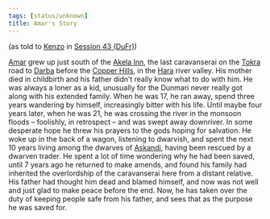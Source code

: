 ```yaml
---
tags: [status/unknown]
title: Amar's Story
---
```

(as told to [Kenzo](<../../../people/pcs/dunmar-fellowship/kenzo.md>) in [Session 43 (DuFr)](<../session-notes/session-43-dufr.md>))

[Amar](<../../../people/dunmari/amar.md>) grew up just south of the [Akela Inn](<../../../gazetteer/greater-dunmar/realms/dunmar/central-dunmar/akela-inn.md>), the last caravanserai on the [Tokra](<../../../gazetteer/greater-dunmar/realms/dunmar/central-dunmar/tokra/tokra.md>) road to [Darba](<../../../gazetteer/greater-dunmar/realms/dunmar/coastal-dunmar/darba/darba.md>) before the [Copper Hills](<../../../gazetteer/greater-dunmar/darba-highlands/copper-hills.md>), in the [Hara](<../../../gazetteer/greater-dunmar/rivers/hara-watershed/hara.md>) river valley. His mother died in childbirth and his father didn’t really know what to do with him. He was always a loner as a kid, unusually for the Dunmari never really got along with his extended family. When he was 17, he ran away, spend three years wandering by himself, increasingly bitter with his life. Until maybe four years later, when he was 21, he was crossing the river in the monsoon floods – foolishly, in retrospect – and was swept away downriver. In some desperate hope he threw his prayers to the gods hoping for salvation. He woke up in the back of a wagon, listening to dwarvish, and spent the next 10 years living among the dwarves of [Askandi](<../../../gazetteer/greater-dunmar/realms/dunmar/central-dunmar/askandi.md>), having been rescued by a dwarven trader. He spent a lot of time wondering why he had been saved, until 7 years ago he returned to make amends, and found his family had inherited the overlordship of the caravanserai here from a distant relative. His father had thought him dead and blamed himself, and now was not well and just glad to make peace before the end. Now, he has taken over the duty of keeping people safe from his father, and sees that as the purpose he was saved for. 